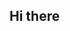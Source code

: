 ## Hi there

<div align="center>
  <p> Visitor Count </p>
  <img src="https://profile-counter.glitch.me/ctgallagher4/count.svg alt="Visitor Count" />
</div>

